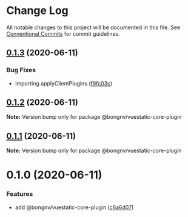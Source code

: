 # Change Log

All notable changes to this project will be documented in this file.
See [Conventional Commits](https://conventionalcommits.org) for commit guidelines.

## [0.1.3](https://github.com/bongnv/vuestatic/compare/@bongnv/vuestatic-core-plugin@0.1.2...@bongnv/vuestatic-core-plugin@0.1.3) (2020-06-11)


### Bug Fixes

* importing applyClientPlugins ([f9fc03c](https://github.com/bongnv/vuestatic/commit/f9fc03cf77916c7c220e4faa6195c8b35051a964))





## [0.1.2](https://github.com/bongnv/vuestatic/compare/@bongnv/vuestatic-core-plugin@0.1.1...@bongnv/vuestatic-core-plugin@0.1.2) (2020-06-11)

**Note:** Version bump only for package @bongnv/vuestatic-core-plugin





## [0.1.1](https://github.com/bongnv/vuestatic/compare/@bongnv/vuestatic-core-plugin@0.1.0...@bongnv/vuestatic-core-plugin@0.1.1) (2020-06-11)

**Note:** Version bump only for package @bongnv/vuestatic-core-plugin





# 0.1.0 (2020-06-11)


### Features

* add @bongnv/vuestatic-core-plugin ([c6a6d07](https://github.com/bongnv/vuestatic/commit/c6a6d07538fff3e1a7253f6a5812e52eaf23fd09))

